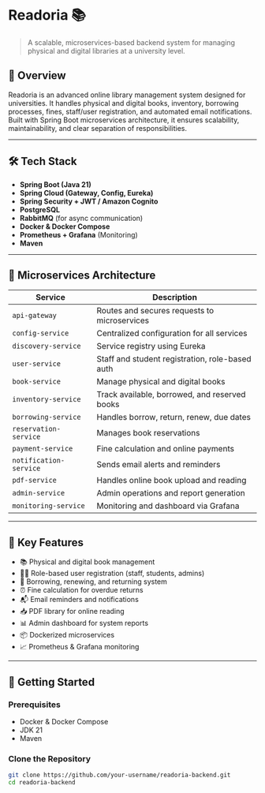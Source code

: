 # Readoria 📚
> A scalable, microservices-based backend system for managing physical and digital libraries at a university level.

## 🧩 Overview
Readoria is an advanced online library management system designed for universities. It handles physical and digital books, inventory, borrowing processes, fines, staff/user registration, and automated email notifications. Built with Spring Boot microservices architecture, it ensures scalability, maintainability, and clear separation of responsibilities.

---

## 🛠️ Tech Stack

- **Spring Boot (Java 21)**
- **Spring Cloud (Gateway, Config, Eureka)**
- **Spring Security + JWT / Amazon Cognito**
- **PostgreSQL**
- **RabbitMQ** (for async communication)
- **Docker & Docker Compose**
- **Prometheus + Grafana** (Monitoring)
- **Maven**

---

## 🧱 Microservices Architecture

| Service | Description |
|--------|-------------|
| `api-gateway` | Routes and secures requests to microservices |
| `config-service` | Centralized configuration for all services |
| `discovery-service` | Service registry using Eureka |
| `user-service` | Staff and student registration, role-based auth |
| `book-service` | Manage physical and digital books |
| `inventory-service` | Track available, borrowed, and reserved books |
| `borrowing-service` | Handles borrow, return, renew, due dates |
| `reservation-service` | Manages book reservations |
| `payment-service` | Fine calculation and online payments |
| `notification-service` | Sends email alerts and reminders |
| `pdf-service` | Handles online book upload and reading |
| `admin-service` | Admin operations and report generation |
| `monitoring-service` | Monitoring and dashboard via Grafana |

---

## 🚀 Key Features

- 📚 Physical and digital book management
- 🧑‍🏫 Role-based user registration (staff, students, admins)
- 🔄 Borrowing, renewing, and returning system
- ⏰ Fine calculation for overdue returns
- 📬 Email reminders and notifications
- 📥 PDF library for online reading
- 📊 Admin dashboard for system reports
- 📦 Dockerized microservices
- 📈 Prometheus & Grafana monitoring

---

## 🧪 Getting Started

### Prerequisites
- Docker & Docker Compose
- JDK 21
- Maven

### Clone the Repository
```bash
git clone https://github.com/your-username/readoria-backend.git
cd readoria-backend
